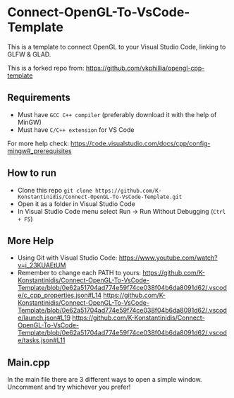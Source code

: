 # Connect-OpenGL-To-VsCode-Template

This is a template to connect OpenGL to your Visual Studio Code, linking to GLFW & GLAD.

This is a forked repo from: https://github.com/vkphillia/opengl-cpp-template

## Requirements

- Must have `GCC C++ compiler` (preferably download it with the help of MinGW)
- Must have `C/C++ extension` for VS Code

For more help check: https://code.visualstudio.com/docs/cpp/config-mingw#_prerequisites

## How to run

- Clone this repo `git clone https://github.com/K-Konstantinidis/Connect-OpenGL-To-VsCode-Template.git`
- Open it as a folder in Visual Studio Code
- In Visual Studio Code menu select Run -> Run Without Debugging (`Ctrl + F5`)

## More Help 
- Using Git with Visual Studio Code: https://www.youtube.com/watch?v=i_23KUAEtUM
- Remember to change each PATH to yours:
https://github.com/K-Konstantinidis/Connect-OpenGL-To-VsCode-Template/blob/0e62a51704ad774e59f74ce038f04b6da8091d62/.vscode/c_cpp_properties.json#L14
https://github.com/K-Konstantinidis/Connect-OpenGL-To-VsCode-Template/blob/0e62a51704ad774e59f74ce038f04b6da8091d62/.vscode/launch.json#L19
https://github.com/K-Konstantinidis/Connect-OpenGL-To-VsCode-Template/blob/0e62a51704ad774e59f74ce038f04b6da8091d62/.vscode/tasks.json#L11

## Main.cpp
In the main file there are 3 different ways to open a simple window. Uncomment and try whichever you prefer!
